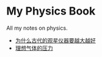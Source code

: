 # My Physics Book

All my notes on physics.

- [为什么古代的观星仪器要越大越好](https://github.com/jiyanjiang/My_Physics_Book/blob/main/Mechanics/Errors.md)
- [理想气体的压力](https://github.com/jiyanjiang/My_Physics_Book/blob/main/Thermal_Physics/Ideal_gas.md)
